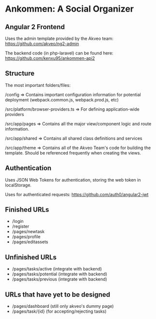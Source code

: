 # Ankommen: A Social Organizer

## Angular 2 Frontend
Uses the admin template provided by the Akveo team: https://github.com/akveo/ng2-admin

The backend code (in php-laravel) can be found here: https://github.com/kenxu95/ankommen-api2

## Structure
The most important folders/files:

/config => Contains important configuration information for potential deployment (webpack.common.js, webpack.prod.js, etc)

/src/platform/browser-providers.ts => For defining application-wide providers

/src/app/pages => Contains all the major view/component logic and route information. 

/src/app/shared => Contains all shared class definitions and services 

/src/app/theme => Contains all of the Akveo Team's code for building the template. Should be referenced frequently when creating the views.

## Authentication
Uses JSON Web Tokens for authentication, storing the web token in localStorage. 

Uses for authenticated requests: https://github.com/auth0/angular2-jwt

## Finished URLs
- /login
- /register
- /pages/newtask
- /pages/profile
- /pages/editassets

## Unfinished URLs
- /pages/tasks/active (integrate with backend)
- /pages/tasks/potential (integrate with backend)
- /pages/tasks/previous (integrate with backend)

## URLs that have yet to be designed
- /pages/dashboard (still only akveo's dummy page)
- /pages/task/{id} (for accepting/rejecting tasks)

